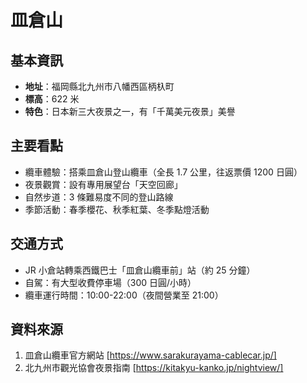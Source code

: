 # 皿倉山

## 基本資訊

- **地址**：福岡縣北九州市八幡西區柄杁町
- **標高**：622 米
- **特色**：日本新三大夜景之一，有「千萬美元夜景」美譽

## 主要看點

- 纜車體驗：搭乘皿倉山登山纜車（全長 1.7 公里，往返票價 1200 日圓）
- 夜景觀賞：設有專用展望台「天空回廊」
- 自然步道：3 條難易度不同的登山路線
- 季節活動：春季櫻花、秋季紅葉、冬季點燈活動

## 交通方式

- JR 小倉站轉乘西鐵巴士「皿倉山纜車前」站（約 25 分鐘）
- 自駕：有大型收費停車場（300 日圓/小時）
- 纜車運行時間：10:00-22:00（夜間營業至 21:00）

## 資料來源

1. 皿倉山纜車官方網站 [https://www.sarakurayama-cablecar.jp/]
2. 北九州市觀光協會夜景指南 [https://kitakyu-kanko.jp/nightview/]
